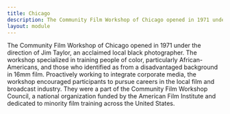 ```yaml
---
title: Chicago
description: The Community Film Workshop of Chicago opened in 1971 under the direction of Jim Taylor,  an acclaimed local black photographer. The workshop specialized in training people of color, particularly African-Americans,  and those who identified as from a disadvantaged background in 16mm film.
layout: module
---
```


The Community Film Workshop of Chicago opened in 1971 under the direction of Jim Taylor,  an acclaimed local black photographer. The workshop specialized in training people of color, particularly African-Americans,  and those who identified as from a disadvantaged background in 16mm film.  Proactively working to integrate corporate media,  the workshop encouraged participants to pursue careers in the local film and broadcast industry. They were a part of the Community Film Workshop Council, a national organization funded by the American Film Institute and dedicated to minority film training across the United States.
